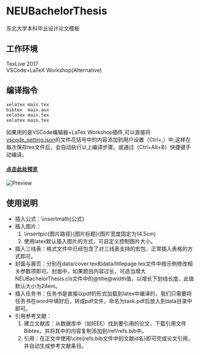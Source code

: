NEUBachelorThesis
=================

东北大学本科毕业设计论文模板

工作环境
--------
TexLive 2017  
VSCode+LaTeX Workshop(Alternative)

编译指令
------------
    xelatex main.tex  
    bibtex  main.aux  
    xelatex main.tex  
    xelatex main.tex  

如果用的是VSCode编辑器+LaTex Workshop插件,可以直接将[vscode_setting.json](vscode_setting.json)的文件花括号中的内容添加到用户设置（Ctrl+,）中,这样在每次保存tex文件后，会自动执行以上编译步骤。或通过（Ctrl+Alt+B）快捷键手动编译。

#### [点击此处预览](main.pdf)

![Preview](figures/main.jpg)

使用说明
-------
* 插入公式：\insertmath{公式}  
* 插入图片：
    1. \insertpic{图片路径}{图片标题}(图片宽度固定为14.5cm)
    2. 使用latex默认插入图片的方式，可自定义控制图片大小。
* 插入三线表：格式文件中已经包含了对三线表支持的宏包，正常插入表格的方式即可。
* 封面与扉页：分别在data/cover.tex和data/titlepage.tex文件中按示例修改相关参数项即可。封面中，如果题目内容过长，可适当增大NEUBachelorThesis.cls文件中的\@title@width值，以增长下划线长度，此值默认大小为24em。
* 插入任务书：任务书是直接以pdf的形式加载到latex中编译的，我们只需要将任务书在word中填好后，转成pdf文件，命名为task.pdf后放入到data目录中即可。
* 引用参考文献：
    1. 建立文献库：从数据库中（如IEEE）找到要引用的论文，下载引用文件Bibtex，并将其中的内容复制添加到/ref/refs.bib中。
    2. 引用：在正文中使用\cite{refs.bib文件中的文献id名}即可完成论文引用，并自动生成参考文献条目。